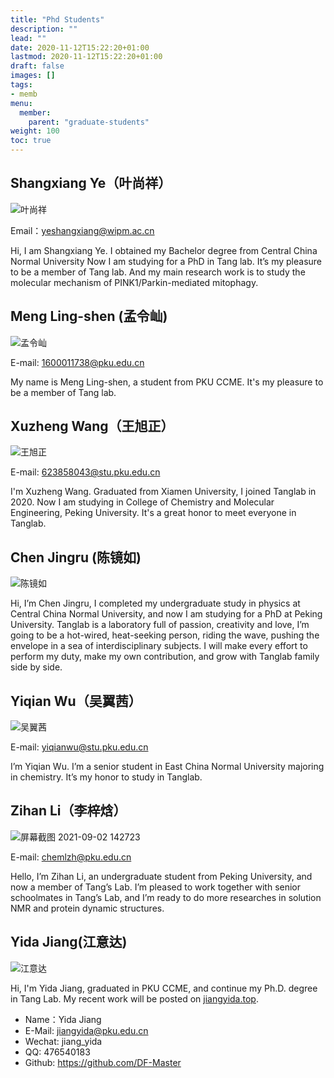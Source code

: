 ```yaml
---
title: "Phd Students"
description: ""
lead: ""
date: 2020-11-12T15:22:20+01:00
lastmod: 2020-11-12T15:22:20+01:00
draft: false
images: []
tags:
- memb
menu: 
  member:
    parent: "graduate-students"
weight: 100
toc: true
---
```


## Shangxiang Ye（叶尚祥）

![叶尚祥](https://gitee.com/DF-Master/yidapicbed/raw/master/markdown/20210902104700.jpg)

Email：yeshangxiang@wipm.ac.cn

Hi, I am Shangxiang Ye. I obtained my Bachelor degree from Central China Normal University Now I am studying for a PhD in Tang lab. It’s my pleasure to be a member of Tang lab. And my main research work is to study the molecular mechanism of PINK1/Parkin-mediated mitophagy.

<!--more-->

## Meng Ling-shen (孟令屾)

![孟令屾](https://gitee.com/DF-Master/yidapicbed/raw/master/markdown/20210902104104.jpg)

E-mail: 1600011738@pku.edu.cn

My name is Meng Ling-shen, a student from PKU CCME. It's my pleasure to be a member of Tang lab.

## Xuzheng Wang（王旭正）
![王旭正](https://gitee.com/DF-Master/yidapicbed/raw/master/markdown/20210902104356.jpg)

E-mail: 623858043@stu.pku.edu.cn

I'm Xuzheng Wang. Graduated from Xiamen University, I joined Tanglab in 2020. Now I am studying in College of Chemistry and Molecular Engineering, Peking University. It's a great honor to meet everyone in Tanglab.



## Chen Jingru (陈镜如)

![陈镜如](https://gitee.com/DF-Master/yidapicbed/raw/master/markdown/20210902135142.jpg)

Hi, I’m Chen Jingru, I completed my undergraduate study in physics at Central China Normal University, and now I am studying for a PhD at Peking University. Tanglab is a laboratory full of passion, creativity and love, I’m going to be a hot-wired, heat-seeking person, riding the wave, pushing the envelope in a sea of interdisciplinary subjects. I will make every effort to perform my duty, make my own contribution, and grow with Tanglab family side by side.



## Yiqian Wu（吴翼茜）

![吴翼茜](https://gitee.com/DF-Master/yidapicbed/raw/master/markdown/20210902104423.png)

E-mail: yiqianwu@stu.pku.edu.cn

I’m Yiqian Wu. I’m a senior student in East China Normal University majoring in chemistry. It’s my honor to study in Tanglab.

## Zihan Li（李梓焓）

![屏幕截图 2021-09-02 142723](https://gitee.com/DF-Master/yidapicbed/raw/master/markdown/20210902142734.jpg)

E-mail: chemlzh@pku.edu.cn

Hello, I’m Zihan Li, an undergraduate student from Peking University, and now a member of Tang’s Lab. I’m pleased to work together with senior schoolmates in Tang’s Lab, and I’m ready to do more researches in solution NMR and protein dynamic structures.



## Yida Jiang(江意达)

![江意达](https://gitee.com/DF-Master/yidapicbed/raw/master/markdown/20210902104911.png)

Hi, I'm Yida Jiang, graduated in PKU CCME, and continue my Ph.D. degree in Tang Lab. My recent work will be posted on [jiangyida.top](http://jiangyida.top).

- Name：Yida Jiang
- E-Mail: [jiangyida@pku.edu.cn](mailto:jiangyida@pku.edu.cn)
- Wechat: jiang_yida
- QQ: 476540183
- Github: https://github.com/DF-Master